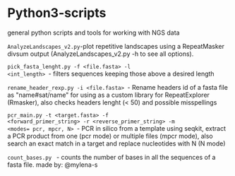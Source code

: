 # Python3-scripts
general python scripts and tools for working with NGS data

<code>AnalyzeLandscapes_v2.py</code>-plot repetitive landscapes using a RepeatMasker divsum output (AnalyzeLandscapes_v2.py -h to see all options).

<code>pick_fasta_lenght.py -f <file.fasta> -l <int_length> </code>- filters sequences keeping those above a desired length
  
<code>rename_header_rexp.py -i <file.fasta> </code>- Rename headers id of a fasta file as "name#sat/name" for using as a custom library for RepeatExplorer (Rmasker), also checks headers lenght (< 50) and possible misspellings

<code>pcr_main.py -t <target.fasta> -f <forward_primer_string> -r <reverse_primer_string> -m <modes= pcr, mpcr, N> </code>- PCR in silico from a template using seqkit, extract a PCR product from one (pcr mode) or multiple files (mpcr mode), also search an exact match in a target and replace nucleotides with N (N mode)

<code>count_bases.py </code> - counts the number of bases in all the sequences of a fasta file. made by: @mylena-s 


